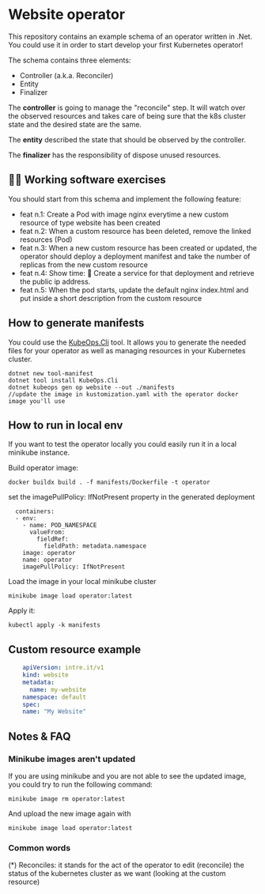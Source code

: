 # Website operator

This repository contains an example schema of an operator written in .Net. You could use it in order to start develop your first Kubernetes operator!

The schema contains three elements:
- Controller (a.k.a. Reconciler)
- Entity
- Finalizer

The **controller** is going to manage the "reconcile" step. It will watch over the observed resources and takes care of being sure that the k8s cluster state and the desired state are the same.

The **entity** described the state that should be observed by the controller.

The **finalizer** has the responsibility of dispose unused resources.

## 💪🏻 Working software exercises
You should start from this schema and implement the following feature:

- feat n.1: Create a Pod with image nginx everytime a new custom resource of type website has been created
- feat n.2: When a custom resource has been deleted, remove the linked resources (Pod)
- feat n.3: When a new custom resource has been created or updated, the operator should deploy a deployment manifest and take the number of replicas from the new custom resource
- feat n.4: Show time: 🎉 Create a service for that deployment and retrieve the public ip address.
- feat n.5: When the pod starts, update the default nginx index.html and put inside a short description from the custom resource

## How to generate manifests

You could use the [KubeOps.Cli](https://buehler.github.io/dotnet-operator-sdk/src/KubeOps.Cli/README.html) tool. It allows you to generate the needed files for your operator as well as managing resources in your Kubernetes cluster.

    dotnet new tool-manifest
    dotnet tool install KubeOps.Cli
    dotnet kubeops gen op website --out ./manifests
    //update the image in kustomization.yaml with the operator docker image you'll use

## How to run in local env
If you want to test the operator locally you could easily run it in a local minikube instance.

Build operator image:

    docker buildx build . -f manifests/Dockerfile -t operator

set the imagePullPolicy: IfNotPresent property in the generated deployment

      containers:
      - env:
        - name: POD_NAMESPACE
          valueFrom:
            fieldRef:
              fieldPath: metadata.namespace
        image: operator
        name: operator
        imagePullPolicy: IfNotPresent


Load the image in your local minikube cluster

    minikube image load operator:latest

Apply it:

    kubectl apply -k manifests

## Custom resource example

```yaml
    apiVersion: intre.it/v1
    kind: website
    metadata:
      name: my-website
    namespace: default
    spec:
    name: "My Website"
```

## Notes & FAQ

### Minikube images aren't updated
If you are using minikube and you are not able to see the updated image, you could try to run the following command:

    minikube image rm operator:latest

And upload the new image again with

    minikube image load operator:latest

### Common words
(*) Reconciles: it stands for the act of the operator to edit
(reconcile) the status of the kubernetes cluster as we want (looking at the custom resource)

 